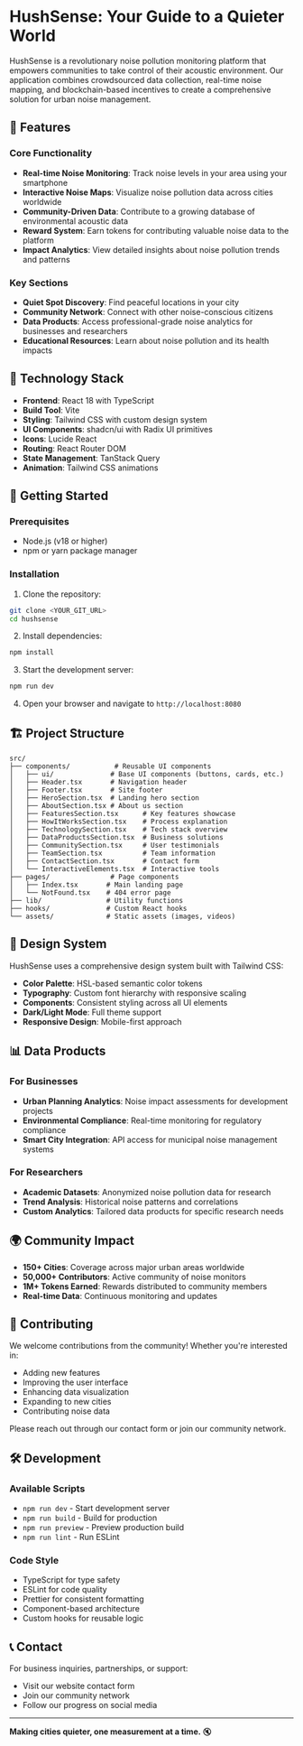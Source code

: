 # HushSense: Your Guide to a Quieter World

HushSense is a revolutionary noise pollution monitoring platform that empowers communities to take control of their acoustic environment. Our application combines crowdsourced data collection, real-time noise mapping, and blockchain-based incentives to create a comprehensive solution for urban noise management.

## 🔧 Features

### Core Functionality
- **Real-time Noise Monitoring**: Track noise levels in your area using your smartphone
- **Interactive Noise Maps**: Visualize noise pollution data across cities worldwide
- **Community-Driven Data**: Contribute to a growing database of environmental acoustic data
- **Reward System**: Earn tokens for contributing valuable noise data to the platform
- **Impact Analytics**: View detailed insights about noise pollution trends and patterns

### Key Sections
- **Quiet Spot Discovery**: Find peaceful locations in your city
- **Community Network**: Connect with other noise-conscious citizens
- **Data Products**: Access professional-grade noise analytics for businesses and researchers
- **Educational Resources**: Learn about noise pollution and its health impacts

## 🚀 Technology Stack

- **Frontend**: React 18 with TypeScript
- **Build Tool**: Vite
- **Styling**: Tailwind CSS with custom design system
- **UI Components**: shadcn/ui with Radix UI primitives
- **Icons**: Lucide React
- **Routing**: React Router DOM
- **State Management**: TanStack Query
- **Animation**: Tailwind CSS animations

## 📱 Getting Started

### Prerequisites
- Node.js (v18 or higher)
- npm or yarn package manager

### Installation

1. Clone the repository:
```bash
git clone <YOUR_GIT_URL>
cd hushsense
```

2. Install dependencies:
```bash
npm install
```

3. Start the development server:
```bash
npm run dev
```

4. Open your browser and navigate to `http://localhost:8080`

## 🏗️ Project Structure

```
src/
├── components/           # Reusable UI components
│   ├── ui/              # Base UI components (buttons, cards, etc.)
│   ├── Header.tsx       # Navigation header
│   ├── Footer.tsx       # Site footer
│   ├── HeroSection.tsx  # Landing hero section
│   ├── AboutSection.tsx # About us section
│   ├── FeaturesSection.tsx      # Key features showcase
│   ├── HowItWorksSection.tsx    # Process explanation
│   ├── TechnologySection.tsx    # Tech stack overview
│   ├── DataProductsSection.tsx  # Business solutions
│   ├── CommunitySection.tsx     # User testimonials
│   ├── TeamSection.tsx          # Team information
│   ├── ContactSection.tsx       # Contact form
│   └── InteractiveElements.tsx  # Interactive tools
├── pages/               # Page components
│   ├── Index.tsx       # Main landing page
│   └── NotFound.tsx    # 404 error page
├── lib/                # Utility functions
├── hooks/              # Custom React hooks
└── assets/             # Static assets (images, videos)
```

## 🎨 Design System

HushSense uses a comprehensive design system built with Tailwind CSS:

- **Color Palette**: HSL-based semantic color tokens
- **Typography**: Custom font hierarchy with responsive scaling
- **Components**: Consistent styling across all UI elements
- **Dark/Light Mode**: Full theme support
- **Responsive Design**: Mobile-first approach

## 📊 Data Products

### For Businesses
- **Urban Planning Analytics**: Noise impact assessments for development projects
- **Environmental Compliance**: Real-time monitoring for regulatory compliance
- **Smart City Integration**: API access for municipal noise management systems

### For Researchers
- **Academic Datasets**: Anonymized noise pollution data for research
- **Trend Analysis**: Historical noise patterns and correlations
- **Custom Analytics**: Tailored data products for specific research needs

## 🌍 Community Impact

- **150+ Cities**: Coverage across major urban areas worldwide
- **50,000+ Contributors**: Active community of noise monitors
- **1M+ Tokens Earned**: Rewards distributed to community members
- **Real-time Data**: Continuous monitoring and updates

## 🤝 Contributing

We welcome contributions from the community! Whether you're interested in:

- Adding new features
- Improving the user interface
- Enhancing data visualization
- Expanding to new cities
- Contributing noise data

Please reach out through our contact form or join our community network.

## 🛠️ Development

### Available Scripts

- `npm run dev` - Start development server
- `npm run build` - Build for production
- `npm run preview` - Preview production build
- `npm run lint` - Run ESLint

### Code Style

- TypeScript for type safety
- ESLint for code quality
- Prettier for consistent formatting
- Component-based architecture
- Custom hooks for reusable logic


## 📞 Contact

For business inquiries, partnerships, or support:
- Visit our website contact form
- Join our community network
- Follow our progress on social media

---

**Making cities quieter, one measurement at a time.** 🔇
